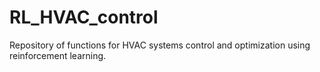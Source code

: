 # RL_HVAC_control
Repository of functions for HVAC systems control and optimization using reinforcement learning. 
